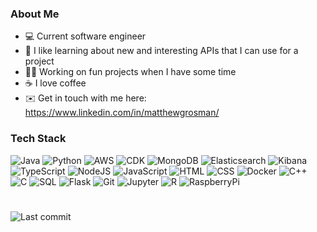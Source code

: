 ### About Me
- 💻 Current software engineer
- 👀 I like learning about new and interesting APIs that I can use for a project
- 🧑‍💻 Working on fun projects when I have some time
- ☕️ I love coffee
- ✉️ Get in touch with me here: https://www.linkedin.com/in/matthewgrosman/

### Tech Stack
![Java](https://img.shields.io/badge/Java-ED8B00?style=for-the-badge&logo=openjdk&logoColor=white)
![Python](https://img.shields.io/badge/-Python-000000?style=for-the-badge&color=1B89FE&logo=Python&logoColor=FCFC1A)
![AWS](https://img.shields.io/badge/-AWS-000000?style=for-the-badge&color=0a375a&logo=AmazonAWS&logoColor=FF9027)
![CDK](https://img.shields.io/badge/-CDK-000000?style=for-the-badge&color=0a375a&logo=AmazonAWS&logoColor=FF9027)
![MongoDB](https://img.shields.io/badge/-MongoDB-000000?style=for-the-badge&color=4DB33D&logo=MongoDB&logoColor=FFFFFF)
![Elasticsearch](https://img.shields.io/badge/-Elasticsearch-000000?style=for-the-badge&color=E4ECE3&logo=elasticsearch&logoColor=29D50E)
![Kibana](https://img.shields.io/badge/-Kibana-000000?style=for-the-badge&color=E4ECE3&logo=kibana&logoColor=29D50E)
![TypeScript](https://img.shields.io/badge/TypeScript-007ACC?style=for-the-badge&logo=typescript&logoColor=white)
![NodeJS](https://img.shields.io/badge/Node.js-43853D?style=for-the-badge&logo=node.js&logoColor=white)
![JavaScript](https://img.shields.io/badge/-JavaScript-000000?style=for-the-badge&color=FCFC04&logo=JavaScript&logoColor=222020)
![HTML](https://img.shields.io/badge/HTML-239120?style=for-the-badge&logo=html5&logoColor=white)
![CSS](https://img.shields.io/badge/CSS-239120?&style=for-the-badge&logo=css3&logoColor=white)
![Docker](https://img.shields.io/badge/docker-%230db7ed.svg?style=for-the-badge&logo=docker&logoColor=white)
![C++](https://img.shields.io/badge/-C++-000000?style=for-the-badge&color=1A80D5&logo=cplusplus&logoColor=FFFFFF)
![C](https://img.shields.io/badge/-C-000000?style=for-the-badge&color=000000&logo=c&logoColor=FFFFFF)
![SQL](https://img.shields.io/badge/-SQL-000000?style=for-the-badge&color=FF5A5A&logo=MySQL&logoColor=222020)
![Flask](https://img.shields.io/badge/-Flask-000000?style=for-the-badge&color=1B89FE&logo=flask&logoColor=FCFC1A)
![Git](http://img.shields.io/badge/-Git-000000?style=for-the-badge&color=E892C5&logo=Git&logoColor=000000)
![Jupyter](http://img.shields.io/badge/-Jupyter-000000?style=for-the-badge&color=C48D26&logo=Jupyter&logoColor=000000)
![R](http://img.shields.io/badge/-R-000000?style=for-the-badge&color=1B89FE&logo=r&logoColor=000000)
![RaspberryPi](https://img.shields.io/badge/-RaspberryPi-C51A4A?style=for-the-badge&logo=Raspberry-Pi)
#
![Last commit](https://img.shields.io/github/last-commit/matthewgrosman/frank-ocean-bot.svg)